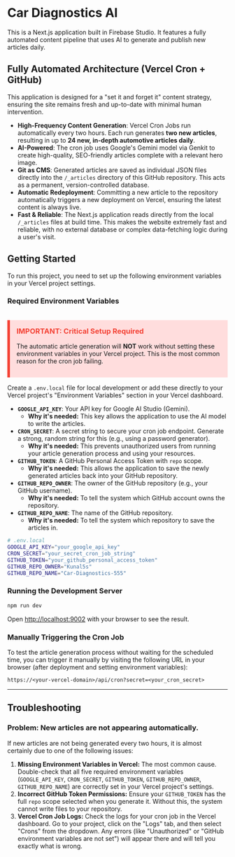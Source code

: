 
# Car Diagnostics AI

This is a Next.js application built in Firebase Studio. It features a fully automated content pipeline that uses AI to generate and publish new articles daily.

## Fully Automated Architecture (Vercel Cron + GitHub)

This application is designed for a "set it and forget it" content strategy, ensuring the site remains fresh and up-to-date with minimal human intervention.

-   **High-Frequency Content Generation**: Vercel Cron Jobs run automatically every two hours. Each run generates **two new articles**, resulting in up to **24 new, in-depth automotive articles daily**.
-   **AI-Powered**: The cron job uses Google's Gemini model via Genkit to create high-quality, SEO-friendly articles complete with a relevant hero image.
-   **Git as CMS**: Generated articles are saved as individual JSON files directly into the `/_articles` directory of this GitHub repository. This acts as a permanent, version-controlled database.
-   **Automatic Redeployment**: Committing a new article to the repository automatically triggers a new deployment on Vercel, ensuring the latest content is always live.
-   **Fast & Reliable**: The Next.js application reads directly from the local `/_articles` files at build time. This makes the website extremely fast and reliable, with no external database or complex data-fetching logic during a user's visit.

## Getting Started

To run this project, you need to set up the following environment variables in your Vercel project settings.

### Required Environment Variables

<br />
<div style="background-color: #ffdddd; border-left: 6px solid #f44336; padding: 15px; margin-bottom: 15px;">
  <h3 style="margin-top: 0; color: #f44336;"><strong>IMPORTANT: Critical Setup Required</strong></h3>
  <p>The automatic article generation will <strong>NOT</strong> work without setting these environment variables in your Vercel project. This is the most common reason for the cron job failing.</p>
</div>

Create a `.env.local` file for local development or add these directly to your Vercel project's "Environment Variables" section in your Vercel dashboard.

-   **`GOOGLE_API_KEY`**: Your API key for Google AI Studio (Gemini).
    -   **Why it's needed:** This key allows the application to use the AI model to write the articles.
-   **`CRON_SECRET`**: A secret string to secure your cron job endpoint. Generate a strong, random string for this (e.g., using a password generator).
    -   **Why it's needed:** This prevents unauthorized users from running your article generation process and using your resources.
-   **`GITHUB_TOKEN`**: A GitHub Personal Access Token with `repo` scope.
    -   **Why it's needed:** This allows the application to save the newly generated articles back into your GitHub repository.
-   **`GITHUB_REPO_OWNER`**: The owner of the GitHub repository (e.g., your GitHub username).
    -   **Why it's needed:** To tell the system which GitHub account owns the repository.
-   **`GITHUB_REPO_NAME`**: The name of the GitHub repository.
    -   **Why it's needed:** To tell the system which repository to save the articles in.

```bash
# .env.local
GOOGLE_API_KEY="your_google_api_key"
CRON_SECRET="your_secret_cron_job_string"
GITHUB_TOKEN="your_github_personal_access_token"
GITHUB_REPO_OWNER="Kunal5s"
GITHUB_REPO_NAME="Car-Diagnostics-555"
```

### Running the Development Server

```bash
npm run dev
```

Open [http://localhost:9002](http://localhost:9002) with your browser to see the result.

### Manually Triggering the Cron Job

To test the article generation process without waiting for the scheduled time, you can trigger it manually by visiting the following URL in your browser (after deployment and setting environment variables):

`https://<your-vercel-domain>/api/cron?secret=<your_cron_secret>`

---

## Troubleshooting

### Problem: New articles are not appearing automatically.

If new articles are not being generated every two hours, it is almost certainly due to one of the following issues:

1.  **Missing Environment Variables in Vercel:** The most common cause. Double-check that all five required environment variables (`GOOGLE_API_KEY`, `CRON_SECRET`, `GITHUB_TOKEN`, `GITHUB_REPO_OWNER`, `GITHUB_REPO_NAME`) are correctly set in your Vercel project's settings.
2.  **Incorrect GitHub Token Permissions:** Ensure your `GITHUB_TOKEN` has the full `repo` scope selected when you generate it. Without this, the system cannot write files to your repository.
3.  **Vercel Cron Job Logs:** Check the logs for your cron job in the Vercel dashboard. Go to your project, click on the "Logs" tab, and then select "Crons" from the dropdown. Any errors (like "Unauthorized" or "GitHub environment variables are not set") will appear there and will tell you exactly what is wrong.

